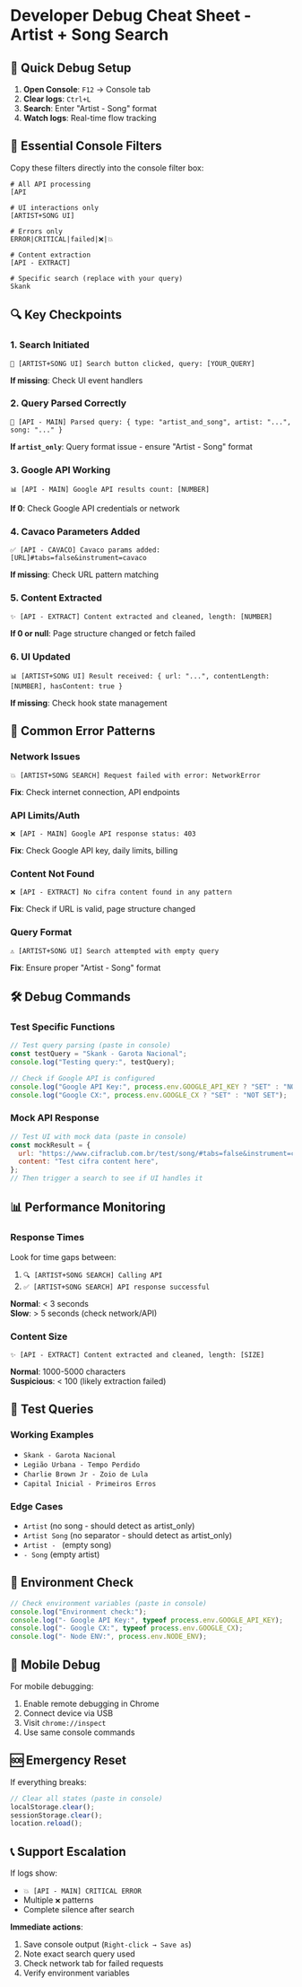 # Developer Debug Cheat Sheet - Artist + Song Search

## 🚀 Quick Debug Setup

1. **Open Console**: `F12` → Console tab
2. **Clear logs**: `Ctrl+L`
3. **Search**: Enter "Artist - Song" format
4. **Watch logs**: Real-time flow tracking

## 🎯 Essential Console Filters

Copy these filters directly into the console filter box:

```
# All API processing
[API

# UI interactions only
[ARTIST+SONG UI]

# Errors only
ERROR|CRITICAL|failed|❌|💥

# Content extraction
[API - EXTRACT]

# Specific search (replace with your query)
Skank
```

## 🔍 Key Checkpoints

### 1. Search Initiated

```
🚀 [ARTIST+SONG UI] Search button clicked, query: [YOUR_QUERY]
```

**If missing**: Check UI event handlers

### 2. Query Parsed Correctly

```
🎯 [API - MAIN] Parsed query: { type: "artist_and_song", artist: "...", song: "..." }
```

**If `artist_only`**: Query format issue - ensure "Artist - Song" format

### 3. Google API Working

```
📊 [API - MAIN] Google API results count: [NUMBER]
```

**If 0**: Check Google API credentials or network

### 4. Cavaco Parameters Added

```
✅ [API - CAVACO] Cavaco params added: [URL]#tabs=false&instrument=cavaco
```

**If missing**: Check URL pattern matching

### 5. Content Extracted

```
✨ [API - EXTRACT] Content extracted and cleaned, length: [NUMBER]
```

**If 0 or null**: Page structure changed or fetch failed

### 6. UI Updated

```
📊 [ARTIST+SONG UI] Result received: { url: "...", contentLength: [NUMBER], hasContent: true }
```

**If missing**: Check hook state management

## 🚨 Common Error Patterns

### Network Issues

```
💥 [ARTIST+SONG SEARCH] Request failed with error: NetworkError
```

**Fix**: Check internet connection, API endpoints

### API Limits/Auth

```
❌ [API - MAIN] Google API response status: 403
```

**Fix**: Check Google API key, daily limits, billing

### Content Not Found

```
❌ [API - EXTRACT] No cifra content found in any pattern
```

**Fix**: Check if URL is valid, page structure changed

### Query Format

```
⚠️ [ARTIST+SONG UI] Search attempted with empty query
```

**Fix**: Ensure proper "Artist - Song" format

## 🛠️ Debug Commands

### Test Specific Functions

```javascript
// Test query parsing (paste in console)
const testQuery = "Skank - Garota Nacional";
console.log("Testing query:", testQuery);

// Check if Google API is configured
console.log("Google API Key:", process.env.GOOGLE_API_KEY ? "SET" : "NOT SET");
console.log("Google CX:", process.env.GOOGLE_CX ? "SET" : "NOT SET");
```

### Mock API Response

```javascript
// Test UI with mock data (paste in console)
const mockResult = {
  url: "https://www.cifraclub.com.br/test/song/#tabs=false&instrument=cavaco",
  content: "Test cifra content here",
};
// Then trigger a search to see if UI handles it
```

## 📊 Performance Monitoring

### Response Times

Look for time gaps between:

1. `🔍 [ARTIST+SONG SEARCH] Calling API`
2. `✅ [ARTIST+SONG SEARCH] API response successful`

**Normal**: < 3 seconds  
**Slow**: > 5 seconds (check network/API)

### Content Size

```
✨ [API - EXTRACT] Content extracted and cleaned, length: [SIZE]
```

**Normal**: 1000-5000 characters  
**Suspicious**: < 100 (likely extraction failed)

## 🎵 Test Queries

### Working Examples

- `Skank - Garota Nacional`
- `Legião Urbana - Tempo Perdido`
- `Charlie Brown Jr - Zoio de Lula`
- `Capital Inicial - Primeiros Erros`

### Edge Cases

- `Artist` (no song - should detect as artist_only)
- `Artist Song` (no separator - should detect as artist_only)
- `Artist - ` (empty song)
- `- Song` (empty artist)

## 🔧 Environment Check

```javascript
// Check environment variables (paste in console)
console.log("Environment check:");
console.log("- Google API Key:", typeof process.env.GOOGLE_API_KEY);
console.log("- Google CX:", typeof process.env.GOOGLE_CX);
console.log("- Node ENV:", process.env.NODE_ENV);
```

## 📱 Mobile Debug

For mobile debugging:

1. Enable remote debugging in Chrome
2. Connect device via USB
3. Visit `chrome://inspect`
4. Use same console commands

## 🆘 Emergency Reset

If everything breaks:

```javascript
// Clear all states (paste in console)
localStorage.clear();
sessionStorage.clear();
location.reload();
```

## 📞 Support Escalation

If logs show:

- `💥 [API - MAIN] CRITICAL ERROR`
- Multiple `❌` patterns
- Complete silence after search

**Immediate actions**:

1. Save console output (`Right-click → Save as`)
2. Note exact search query used
3. Check network tab for failed requests
4. Verify environment variables
